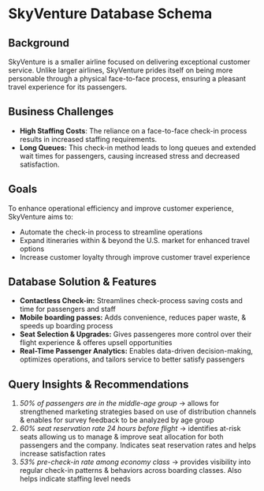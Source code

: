 # SkyVenture Database Schema

## Background

SkyVenture is a smaller airline focused on delivering exceptional customer service. Unlike larger airlines, SkyVenture prides itself on being more personable through a physical face-to-face process, ensuring a pleasant travel experience for its passengers.

## Business Challenges
- **High Staffing Costs**: The reliance on a face-to-face check-in process results in increased staffing requirements.
- **Long Queues:** This check-in method leads to long queues and extended wait times for passengers, causing increased stress and decreased satisfaction.

## Goals
To enhance operational efficiency and improve customer experience, SkyVenture aims to:
- Automate the check-in process to streamline operations
- Expand itineraries within & beyond the U.S. market for enhanced travel options
- Increase customer loyalty through improve customer travel experience

## Database Solution & Features
- **Contactless Check-in:** Streamlines check-process saving costs and time for passengers and staff
- **Mobile boarding passes:** Adds convenience, reduces paper waste, & speeds up boarding process
- **Seat Selection & Upgrades:** Gives passengeres more control over their flight experience & offeres upsell opportunities
- **Real-Time Passenger Analytics:** Enables data-driven decision-making, optimizes operations, and tailors service to better satisfy passengers

## Query Insights & Recommendations
1. _50% of passengers are in the middle-age group_ → allows for strengthened marketing strategies based on use of distribution channels & enables for survey feedback to be analyzed by age group
2. _60% seat reservation rate 24 hours before flight_ → identifies at-risk seats allowing us to manage & improve seat allocation for both passengers and the company. Indicates seat reservation rates and helps increase satisfaction rates
3. _53% pre-check-in rate among economy class_ → provides visibility into regular check-in patterns & behaviors across boarding classes. Also helps indicate staffing level needs

